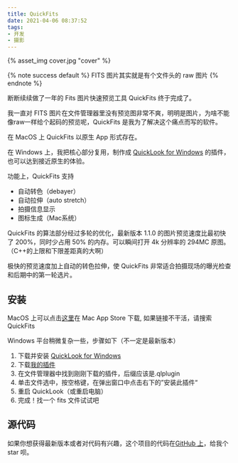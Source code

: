 ```yaml
---
title: QuickFits
date: 2021-04-06 08:37:52
tags:
- 开发
- 摄影
---
```


{% asset_img cover.jpg "cover" %}


{% note success default %}
FITS 图片其实就是有个文件头的 raw 图片
{% endnote %}

断断续续做了一年的 Fits 图片快速预览工具 QuickFits 终于完成了。
<!-- more -->

我一直对 FITS 图片在文件管理器里没有预览图非常不爽，明明是图片，为啥不能像raw一样给个起码的预览呢，QuickFits 是我为了解决这个痛点而写的软件。

在 MacOS 上 QuickFits 以原生 App 形式存在。

在 Windows 上，我把核心部分复用，制作成 [QuickLook for Windows](https://github.com/QL-Win/QuickLook) 的插件，也可以达到接近原生的体验。

功能上，QuickFits 支持
- 自动转色（debayer）
- 自动拉伸（auto stretch）
- 拍摄信息显示
- 图标生成（Mac系统）

QuickFits 的算法部分经过多轮的优化，最新版本 1.1.0 的图片预览速度比最初快了 200%，同时少占用 50% 的内存。可以瞬间打开 4k 分辨率的 294MC 原图。（C++的上限和下限差距真的大啊）

极快的预览速度加上自动的转色拉伸，使 QuickFits 非常适合拍摄现场的曝光检查和后期中的第一轮选片。

## 安装

MacOS 上可以点击[这里](https://apps.apple.com/cn/app/quickfits/id1551075981?mt=12)在 Mac App Store 下载, 如果链接不干活，请搜索 QuickFits 

Windows 平台稍微复杂一些，步骤如下（不一定是最新版本）
1. 下载并安装 [QuickLook for Windows](QuickLook-3.6.11.msi)
2. 下载[我的插件](QuickLook.Plugin.FitsViewer.qlplugin)
3. 在文件管理器中找到刚刚下载的插件，后缀应该是.qlplugin
4. 单击文件选中，按空格键，在弹出窗口中点击右下的”安装此插件“
5. 重启 QuickLook（或重启电脑）
6. 完成！找一个 fits 文件试试吧

## 源代码

如果你想获得最新版本或者对代码有兴趣，这个项目的代码在[GitHub 上](https://github.com/siyu6974/QuickLook.Plugin.FitsViewer)，给我个 star 呗。